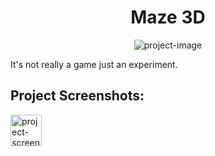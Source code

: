 <h1 align="center" id="title">Maze 3D</h1>

<p align="center"><img src="https://imgur.com/gallery/GltZO7W" alt="project-image"></p>

<p id="description">It's not really a game just an experiment.</p>

<h2>Project Screenshots:</h2>

<img src="https://imgur.com/IXGrZeg" alt="project-screenshot" width="50" height="50/">
